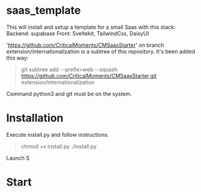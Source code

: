 # saas_template

This will install and setup a template for a small Saas with this stack:
Backend: supabase
Front: Sveltekit, TailwindCss, DaisyUI

'https://github.com/CriticalMoments/CMSaasStarter' on branch extension/internationalization is a subtree of this repository. It's been added this way:

> git subtree add --prefix=web --squash https://github.com/CriticalMoments/CMSaasStarter.git extension/internationalization

Command python3 and git must be on the system.

# Installation

Execute install.py and follow instructions.

> chmod +x install.py
> ./install.py

Launch S

# Start
